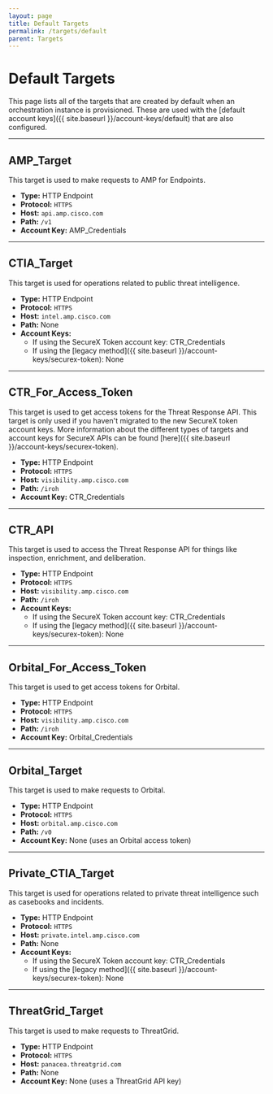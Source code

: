 ```yaml
---
layout: page
title: Default Targets
permalink: /targets/default
parent: Targets
---
```


# Default Targets
This page lists all of the targets that are created by default when an orchestration instance is provisioned. These are used with the [default account keys]({{ site.baseurl }}/account-keys/default) that are also configured.

---

## AMP_Target
This target is used to make requests to AMP for Endpoints.

* **Type:** HTTP Endpoint
* **Protocol:** `HTTPS`
* **Host:** `api.amp.cisco.com`
* **Path:** `/v1`
* **Account Key:** AMP_Credentials

---

## CTIA_Target
This target is used for operations related to public threat intelligence.

* **Type:** HTTP Endpoint
* **Protocol:** `HTTPS`
* **Host:** `intel.amp.cisco.com`
* **Path:** None
* **Account Keys:**
	* If using the SecureX Token account key: CTR_Credentials
	* If using the [legacy method]({{ site.baseurl }}/account-keys/securex-token): None

---

## CTR_For_Access_Token
This target is used to get access tokens for the Threat Response API. This target is only used if you haven't migrated to the new SecureX token account keys. More information about the different types of targets and account keys for SecureX APIs can be found [here]({{ site.baseurl }}/account-keys/securex-token).

* **Type:** HTTP Endpoint
* **Protocol:** `HTTPS`
* **Host:** `visibility.amp.cisco.com`
* **Path:** `/iroh`
* **Account Key:** CTR_Credentials

---

## CTR_API
This target is used to access the Threat Response API for things like inspection, enrichment, and deliberation.

* **Type:** HTTP Endpoint
* **Protocol:** `HTTPS`
* **Host:** `visibility.amp.cisco.com`
* **Path:** `/iroh`
* **Account Keys:**
	* If using the SecureX Token account key: CTR_Credentials
	* If using the [legacy method]({{ site.baseurl }}/account-keys/securex-token): None

---

## Orbital_For_Access_Token
This target is used to get access tokens for Orbital.

* **Type:** HTTP Endpoint
* **Protocol:** `HTTPS`
* **Host:** `visibility.amp.cisco.com`
* **Path:** `/iroh`
* **Account Key:** Orbital_Credentials

---

## Orbital_Target
This target is used to make requests to Orbital.

* **Type:** HTTP Endpoint
* **Protocol:** `HTTPS`
* **Host:** `orbital.amp.cisco.com`
* **Path:** `/v0`
* **Account Key:** None (uses an Orbital access token)

---

## Private_CTIA_Target
This target is used for operations related to private threat intelligence such as casebooks and incidents.

* **Type:** HTTP Endpoint
* **Protocol:** `HTTPS`
* **Host:** `private.intel.amp.cisco.com`
* **Path:** None
* **Account Keys:**
	* If using the SecureX Token account key: CTR_Credentials
	* If using the [legacy method]({{ site.baseurl }}/account-keys/securex-token): None

---

## ThreatGrid_Target
This target is used to make requests to ThreatGrid.

* **Type:** HTTP Endpoint
* **Protocol:** `HTTPS`
* **Host:** `panacea.threatgrid.com`
* **Path:** None
* **Account Key:** None (uses a ThreatGrid API key)
